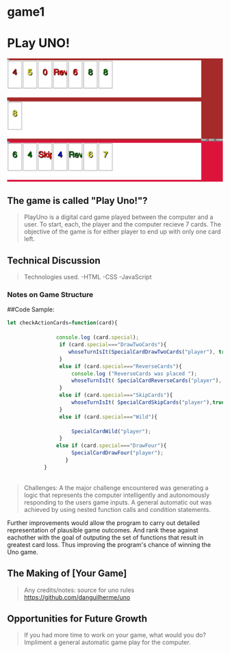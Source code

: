 # game1

# PLay UNO!

![screenshot](playUno.png)

## The game is called "Play Uno!"?

> PlayUno is a digital card game played between the computer and a user. To start, each, the player and the computer recieve 7 cards. The objective of the game is for either player to end up with only one card left. 

## Technical Discussion

> Technologies used. 
  -HTML
  -CSS
  -JavaScript
 
### Notes on Game Structure
##Code Sample:

```javascript
let checkActionCards=function(card){
   
                console.log (card.special);
                 if (card.special==="DrawTwoCards"){
                    whoseTurnIsIt(SpecialCardDrawTwoCards("player"), true);
                 }
                 else if (card.special==="ReverseCards"){
                     console.log ("ReverseCards was placed ");
                     whoseTurnIsIt( SpecialCardReverseCards("player"), true);
                 }
                 else if (card.special==="SkipCards"){
                     whoseTurnIsIt( SpecialCardSkipCards("player"),true);
                 }
                 else if (card.special==="Wild"){
                     
                     SpecialCardWild("player");
                 }
                else if (card.special==="DrawFour"){
                     SpecialCardDrawFour("player");
                   }
            }  
        

```
> Challenges: A the major challenge encountered was generating a logic that represents the computer intelligently and autonomously responding to the users game inputs. A general automatic out was achieved by using nested function calls and condition statements. 

Further improvements would allow the program to carry out detailed representation of plausible game outcomes. And rank these against eachother with the goal of outputing the set of functions that result in greatest card loss. Thus improving the program's chance of winning the Uno game.   


## The Making of [Your Game]

> Any credits/notes:
 source for uno rules https://github.com/danguilherme/uno

## Opportunities for Future Growth

> If you had more time to work on your game, what would you do?
  Impliment a general automatic game play for the computer. 
 


